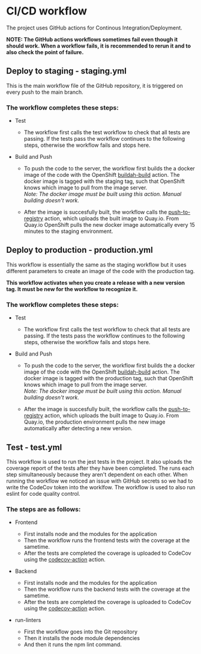 # CI/CD workflow

The project uses GitHub actions for Continous Integration/Deployment.

**NOTE: The GitHub actions workflows sometimes fail even though it should work. When a workflow fails, it is recommended to rerun it and to also check the point of failure.**

## Deploy to staging - staging.yml

This is the main workflow file of the GitHub repository, it is triggered on every push to the main branch. 

### The workflow completes these steps:

- Test
    - The workflow first calls the test workflow to check that all tests are passing. If the tests pass the workflow continues to the following steps, otherwise the workflow fails and stops here.

- Build and Push
    - To push the code to the server, the workflow first builds the a docker image of the code with the OpenShift [buildah-build](https://github.com/redhat-actions/buildah-build/tree/v2/) action. The docker image is tagged with the staging tag, such that OpenShift knows which image to pull from the image server. \
    _Note: The docker image must be built using this action. Manual building doesn't work._

    - After the image is succesfully built, the workflow calls the [push-to-registry](https://github.com/redhat-actions/push-to-registry/tree/v2/) action, which uploads the built image to Quay.io. From Quay.io OpenShift pulls the new docker image automatically every 15 minutes to the staging environment.
    

## Deploy to production - production.yml

This workflow is essentially the same as the staging workflow but it uses different parameters to create an image of the code with the production tag.

**This workflow activates when you create a release with a new version tag. It must be new for the workflow to recognize it.**

### The workflow completes these steps:

- Test
    - The workflow first calls the test workflow to check that all tests are passing. If the tests pass the workflow continues to the following steps, otherwise the workflow fails and stops here.

- Build and Push
    - To push the code to the server, the workflow first builds the a docker image of the code with the OpenShift [buildah-build](https://github.com/redhat-actions/buildah-build/tree/v2/) action. The docker image is tagged with the production tag, such that OpenShift knows which image to pull from the image server. \
    _Note: The docker image must be built using this action. Manual building doesn't work._

    - After the image is succesfully built, the workflow calls the [push-to-registry](https://github.com/redhat-actions/push-to-registry/tree/v2/) action, which uploads the built image to Quay.io. From Quay.io, the production environment pulls the new image automatically after detecting a new version.

## Test - test.yml

This workflow is used to run the jest tests in the project. It also uploads the coverage report of the tests after they have been completed. The runs each step simultaneously because they aren't dependent on each other. When running the workflow we noticed an issue with GitHub secrets so we had to write the CodeCov token into the worklfow. The workflow is used to also run eslint for code quality control.

### The steps are as follows:

- Frontend
    - First installs node and the modules for the application
    - Then the workflow runs the frontend tests with the coverage at the sametime.
    - After the tests are completed the coverage is uploaded to CodeCov using the [codecov-action](https://github.com/codecov/codecov-action/tree/v3/) action.

- Backend
    - First installs node and the modules for the application
    - Then the workflow runs the backend tests with the coverage at the sametime.
    - After the tests are completed the coverage is uploaded to CodeCov using the [codecov-action](https://github.com/codecov/codecov-action/tree/v3/) action.

- run-linters
    - First the workflow goes into the Git repository
    - Then it installs the node module dependencies
    - And then it runs the npm lint command.

